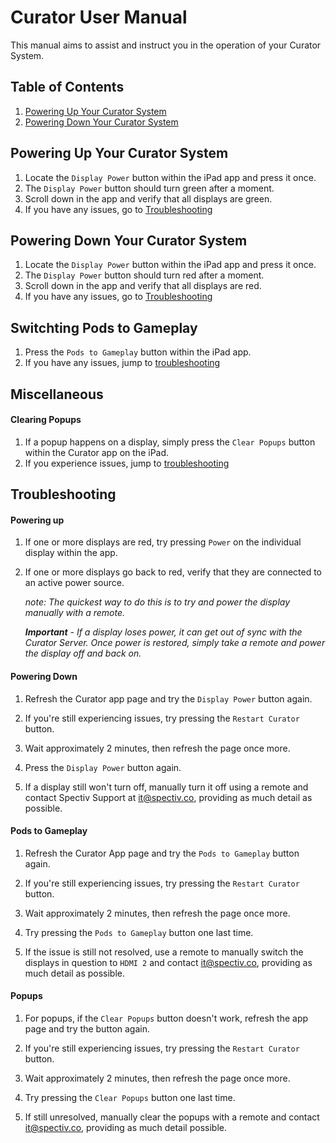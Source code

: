 # Curator User Manual
This manual aims to assist and instruct you in the operation of your Curator System.

## Table of Contents
1. [Powering Up Your Curator System](#powering-up-your-curator-system)
1. [Powering Down Your Curator System](#powering-down-your-curator-system)

## Powering Up Your Curator System
1. Locate the `Display Power` button within the iPad app and press it once.
1. The `Display Power` button should turn green after a moment.
1. Scroll down in the app and verify that all displays are green.
1. If you have any issues, go to [Troubleshooting](#powering-up)

## Powering Down Your Curator System
1. Locate the `Display Power` button within the iPad app and press it once.
1. The `Display Power` button should turn red after a moment.
1. Scroll down in the app and verify that all displays are red.
1. If you have any issues, go to [Troubleshooting](#powering-down)

## Switchting Pods to Gameplay
1. Press the `Pods to Gameplay` button within the iPad app.
2. If you have any issues, jump to [troubleshooting](#pods-to-gameplay)

## Miscellaneous

#### Clearing Popups
1. If a popup happens on a display, simply press the `Clear Popups` button within the Curator app on the iPad.
2. If you experience issues, jump to [troubleshooting](#popups)

## Troubleshooting

#### Powering up
1. If one or more displays are red, try pressing `Power` on the individual display within the app.

1. If one or more displays go back to red, verify that they are connected to an active power source.  

   _note: The quickest way to do this is to try and power the display manually with a remote._  

   _**Important** - If a display loses power, it can get out of sync with the Curator Server. Once power is restored, simply take a remote and power the display off and back on._

#### Powering Down
1. Refresh the Curator app page and try the `Display Power` button again.

1. If you're still experiencing issues, try pressing the `Restart Curator` button.

1. Wait approximately 2 minutes, then refresh the page once more.

1. Press the `Display Power` button again.

1. If a display still won't turn off, manually turn it off using a remote and contact Spectiv Support at it@spectiv.co, providing as much detail as possible.

#### Pods to Gameplay
1. Refresh the Curator App page and try the `Pods to Gameplay` button again.

1. If you're still experiencing issues, try pressing the `Restart Curator` button.

1. Wait approximately 2 minutes, then refresh the page once more.

1. Try pressing the `Pods to Gameplay` button one last time.

1. If the issue is still not resolved, use a remote to manually switch the displays in question to `HDMI 2` and contact it@spectiv.co, providing as much detail as possible.

#### Popups
1. For popups, if the `Clear Popups` button doesn't work, refresh the app page and try the button again.

1. If you're still experiencing issues, try pressing the `Restart Curator` button.

1. Wait approximately 2 minutes, then refresh the page once more.

1. Try pressing the `Clear Popups` button one last time.

1. If still unresolved, manually clear the popups with a remote and contact it@spectiv.co, providing as much detail possible.